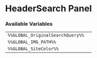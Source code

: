 # HeaderSearch Panel

### Available Variables
|||
|---|---|
| `%%GLOBAL_OriginalSearchQuery%%` |
| `%%GLOBAL_IMG_PATH%%` |
| `%%GLOBAL_SiteColor%%` |
